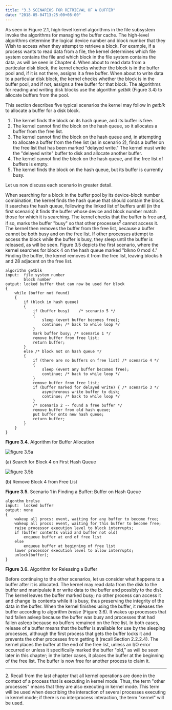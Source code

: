 ```yaml
---
title: "3.3 SCENARIOS FOR RETRIEVAL OF A BUFFER"
date: "2018-05-04T13:25:00+08:00"
---
```


As seen in Figure 2.1, high-level kernel algorithms in the file subsystem invoke the algorithms for managing the buffer cache. The high-level algorithms determine the logical device number and block number that they Wish to access when they attempt to retrieve a block. For example, if a process wants to read data from a file, the kernel determines which file system contains the file and which block in the file system contains the data, as will be seen in Chapter 4. When about to read data from a particular disk block, the kernel checks whether the block is in the buffer pool and, if it is not there, assigns it a free buffer. When about to write data to a particular disk block, the kernel checks whether the block is in the buffer pool, and if not, assigns a free buffer for that block. The algorithms for reading and writing disk blocks use the algorithm *getblk* (Figure 3.4) to allocate buffers from the pool.

This section describes five typical scenarios the kernel may follow in *getblk* to allocate a buffer for a disk block.

1. The kernel finds the block on its hash queue, and its buffer is free.
2. The kernel cannot find the block on the hash queue, so it allocates a buffer from the free list.
3. The kernel cannot find the block on the hash queue and, in attempting to allocate a buffer from the free list (as in scenario 2), finds a buffer on the free list that has been marked "delayed write." The kernel must write the "delayed write" buffer to disk and allocate another buffer.
4. The kernel cannot find the block on the hash queue, and the free list of buffers is empty.
5. The kernel finds the block on the hash queue, but its buffer is currently busy.

Let us now discuss each scenario in greater detail.

When searching for a block in the buffer pool by its device-block number combination, the kernel finds the hash queue that should contain the block. It searches the hash queue, following the linked list of buffers until (in the first scenario) it finds the buffer whose device and block number match those for which it is searching. The kernel checks that the buffer is free and, if so, marks the buffer "busy" so that other processes<sup>2</sup> cannot access it. The kernel then removes the buffer from the free list, because a buffer cannot be both busy and on the free list. If other processes attempt to access the block while the buffer is busy, they sleep until the buffer is released, as will be seen. Figure 3.5 depicts the first scenario, where the kernel searches for block 4 on the hash queue marked "blkno 0 mod 4." Finding the buffer, the kernel removes it from the free list, leaving blocks 5 and 28 adjacent on the free list.

```text
algorithm getblk
input:  file system number
        block number
output: locked buffer that can now be used for block
{
    while (buffer not found)
    {
        if (block in hash queue)
        {
            if (buffer busy)    /* scenario 5 */
            {
                sleep (event buffer becomes free);
                continue; /* back to while loop */
            }
            mark buffer busy; /* scenario 1 */
            remove buffer from free list;
            return buffer;
        }
        else /* block not on hash queue */
        {
            if (there are no buffers on free list) /* scenario 4 */
            {
                sleep (event any buffer becomes free);
                continue; /* back to while loop */
            }
            remove buffer from free list;
            if (buffer marked for delayed write) { /* scenario 3 */
                asynchronous write buffer to disk;
                continue; /* back to while loop */
            }
            /* scenario 2 -- found a free buffer */
            remove buffer from old hash queue;
            put buffer onto new hash queue;
            return buffer;
        }
    }
}
```

**Figure 3.4.** Algorithm for Buffer Allocation

![figure 3.5a](/linux/img/bach/figure3.5a.jpg)

(a) Search for Block 4 on First Hash Queue

![figure 3.5b](/linux/img/bach/figure3.5b.jpg)

(b) Remove Block 4 from Free List

**Figure 3.5.** Scenario 1 in Finding a Buffer: Buffer on Hash Queue

```text
algonthm brelse
input:  locked buffer
output: none
{
    wakeup all procs: event, waiting for any buffer to become free;
    wakeup all procs: event, waiting for this buffer to become free;
    raise processor execution level to block interrupts;
    if (buffer contents valid and buffer not old)
        enqueue buffer at end of free list
    else
        enqueue buffer at beginning of free list
    lower processor execution level to allow interrupts;
    unlock(buffer);
}
```

**Figure 3.6.** Algorithm for Releasing a Buffer

Before continuing to the other scenarios, let us consider what happens to a buffer after it is allocated. The kernel may read data from the disk to the buffer and manipulate it or write data to the buffer and possibly to the disk. The kernel leaves the buffer marked busy; no other process can access it and change its contents while it is busy, thus preserving the integrity of the data in the buffer. When the kernel finishes using the buffer, it releases the buffer according to algorithm *brelse* (Figure 3.6). It wakes up processes that had fallen asleep because the buffer was busy and processes that had fallen asleep because no buffers remained on the free list. In both cases, release of a buffer means that the buffer is available for use by the sleeping processes, although the first process that gets the buffer locks it and prevents the other processes from getting it (recall Section 2.2.2.4). The kernel places the buffer at the end of the free list, unless an I/O error occurred or unless it specifically marked the buffer "old," as will be seen later in this chapter; in the latter cases, it places the buffer at the beginning of the free list. The buffer is now free for another process to claim it.

------

2\. Recall from the last chapter that all kernel operations are done in the context of a process that is executing in kernel mode. Thus, the term "other processes" means that they are also executing in kernel mode. This term will be used when describing the interaction of several processes executing in kernel mode; if there is no interprocess interaction, the term "kernel" will be used.
